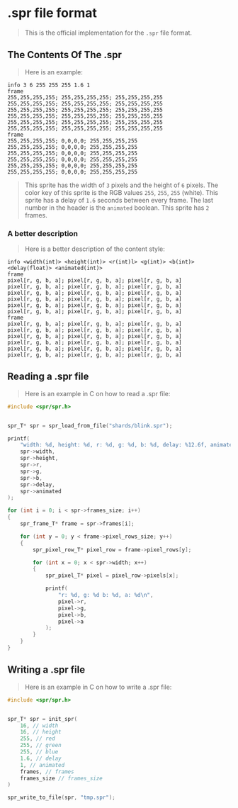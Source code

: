 # .spr file format
> This is the official implementation for the `.spr` file format.

## The Contents Of The .spr
> Here is an example:
```
info 3 6 255 255 255 1.6 1
frame
255,255,255,255; 255,255,255,255; 255,255,255,255
255,255,255,255; 255,255,255,255; 255,255,255,255
255,255,255,255; 255,255,255,255; 255,255,255,255
255,255,255,255; 255,255,255,255; 255,255,255,255
255,255,255,255; 255,255,255,255; 255,255,255,255
255,255,255,255; 255,255,255,255; 255,255,255,255
frame
255,255,255,255; 0,0,0,0; 255,255,255,255
255,255,255,255; 0,0,0,0; 255,255,255,255
255,255,255,255; 0,0,0,0; 255,255,255,255
255,255,255,255; 0,0,0,0; 255,255,255,255
255,255,255,255; 0,0,0,0; 255,255,255,255
255,255,255,255; 0,0,0,0; 255,255,255,255
```
> This sprite has the width of `3` pixels and the height of `6` pixels.
> The color key of this sprite is the RGB values `255`, `255`, `255` (white).
> This sprite has a delay of `1.6` seconds between every frame.
> The last number in the header is the `animated` boolean.
> This sprite has `2` frames.

### A better description
> Here is a better description of the content style:
```
info <width(int)> <height(int)> <r(int)l> <g(int)> <b(int)> <delay(float)> <animated(int)>
frame
pixel[r, g, b, a]; pixel[r, g, b, a]; pixel[r, g, b, a]
pixel[r, g, b, a]; pixel[r, g, b, a]; pixel[r, g, b, a]
pixel[r, g, b, a]; pixel[r, g, b, a]; pixel[r, g, b, a]
pixel[r, g, b, a]; pixel[r, g, b, a]; pixel[r, g, b, a]
pixel[r, g, b, a]; pixel[r, g, b, a]; pixel[r, g, b, a]
pixel[r, g, b, a]; pixel[r, g, b, a]; pixel[r, g, b, a]
frame
pixel[r, g, b, a]; pixel[r, g, b, a]; pixel[r, g, b, a]
pixel[r, g, b, a]; pixel[r, g, b, a]; pixel[r, g, b, a]
pixel[r, g, b, a]; pixel[r, g, b, a]; pixel[r, g, b, a]
pixel[r, g, b, a]; pixel[r, g, b, a]; pixel[r, g, b, a]
pixel[r, g, b, a]; pixel[r, g, b, a]; pixel[r, g, b, a]
pixel[r, g, b, a]; pixel[r, g, b, a]; pixel[r, g, b, a]
```

## Reading a .spr file
> Here is an example in C on how to read a .spr file:
```C
#include <spr/spr.h>


spr_T* spr = spr_load_from_file("shards/blink.spr");

printf(
    "width: %d, height: %d, r: %d, g: %d, b: %d, delay: %12.6f, animated: %d\n",
    spr->width,
    spr->height,
    spr->r,
    spr->g,
    spr->b,
    spr->delay,
    spr->animated
);

for (int i = 0; i < spr->frames_size; i++)
{
    spr_frame_T* frame = spr->frames[i];

    for (int y = 0; y < frame->pixel_rows_size; y++)
    {
        spr_pixel_row_T* pixel_row = frame->pixel_rows[y];

        for (int x = 0; x < spr->width; x++)
        {
            spr_pixel_T* pixel = pixel_row->pixels[x];

            printf(
                "r: %d, g: %d b: %d, a: %d\n",
                pixel->r,
                pixel->g,
                pixel->b,
                pixel->a
            );
        }
    }
}
```

## Writing a .spr file
> Here is an example in C on how to write a .spr file:
```C
#include <spr/spr.h>


spr_T* spr = init_spr(
    16, // width
    16, // height
    255, // red
    255, // green
    255, // blue
    1.6, // delay
    1, // animated
    frames, // frames
    frames_size // frames_size
)

spr_write_to_file(spr, "tmp.spr");
```
